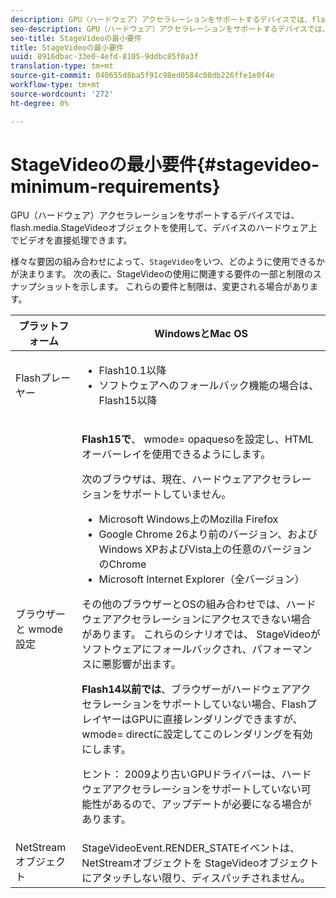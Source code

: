 ```yaml
---
description: GPU（ハードウェア）アクセラレーションをサポートするデバイスでは、flash.media.StageVideoオブジェクトを使用して、デバイスのハードウェア上でビデオを直接処理できます。
seo-description: GPU（ハードウェア）アクセラレーションをサポートするデバイスでは、flash.media.StageVideoオブジェクトを使用して、デバイスのハードウェア上でビデオを直接処理できます。
seo-title: StageVideoの最小要件
title: StageVideoの最小要件
uuid: 8916dbac-33e0-4efd-8105-9ddbc85f0a3f
translation-type: tm+mt
source-git-commit: 040655d8ba5f91c98ed0584c08db226ffe1e0f4e
workflow-type: tm+mt
source-wordcount: '272'
ht-degree: 0%

---
```



# StageVideoの最小要件{#stagevideo-minimum-requirements}

GPU（ハードウェア）アクセラレーションをサポートするデバイスでは、flash.media.StageVideoオブジェクトを使用して、デバイスのハードウェア上でビデオを直接処理できます。

<!--<a id="section_64DDAA8DB215493E8A7CA6636819D350"></a>-->

様々な要因の組み合わせによって、`StageVideo`をいつ、どのように使用できるかが決まります。 次の表に、StageVideoの使用に関連する要件の一部と制限のスナップショットを示します。 これらの要件と制限は、変更される場合があります。

<table id="table_882F4462A5AE47E28A60A39D112164A7"> 
 <thead> 
  <tr> 
   <th colname="col1" class="entry"> プラットフォーム </th> 
   <th colname="col2" class="entry"> WindowsとMac OS </th> 
  </tr>
 </thead>
 <tbody> 
  <tr> 
   <td colname="col1"> Flashプレーヤー </td> 
   <td colname="col2"> 
    <ul id="ul_s42_lm2_jp"> 
     <li id="li_308FA9EC206B437A9EE04C29F9480B73">Flash10.1以降 </li> 
     <li id="li_5898EDB0D12A43389076BCC7F4A27A0A">ソフトウェアへのフォールバック機能の場合は、Flash15以降 </li> 
    </ul> </td> 
  </tr> 
  <tr> 
   <td colname="col1">ブラウザーと<span class="codeph"> wmode</span>設定 </td> 
   <td colname="col2"> <p><b>Flash15で</b>、 <span class="codeph"> wmode=</span> opaquesoを設定し、HTMLオーバーレイを使用できるようにします。 </p> <p>次のブラウザは、現在、ハードウェアアクセラレーションをサポートしていません。 
     <ul id="ul_frv_ykf_jp"> 
      <li id="li_3D407A61FEE042A9B85A6EFACA6D7719">Microsoft Windows上のMozilla Firefox </li> 
      <li id="li_39B85AC352564DA8B86EA826638F1F4B">Google Chrome 26より前のバージョン、およびWindows XPおよびVista上の任意のバージョンのChrome </li> 
      <li id="li_0042BA6070C849E6B7C4B4BF4333F712">Microsoft Internet Explorer（全バージョン） </li> 
     </ul>その他のブラウザーとOSの組み合わせでは、ハードウェアアクセラレーションにアクセスできない場合があります。 これらのシナリオでは、<span class="codeph"> StageVideo</span>がソフトウェアにフォールバックされ、パフォーマンスに悪影響が出ます。 </p> <p><b>Flash14以前では</b>、ブラウザーがハードウェアアクセラレーションをサポートしていない場合、FlashプレイヤーはGPUに直接レンダリングできますが、 <span class="codeph"> wmode=</span> directに設定してこのレンダリングを有効にします。 <p>ヒント： 2009より古いGPUドライバーは、ハードウェアアクセラレーションをサポートしていない可能性があるので、アップデートが必要になる場合があります。 </p> </p> </td> 
  </tr> 
  <tr> 
   <td colname="col1"> NetStreamオブジェクト </td> 
   <td colname="col2"><span class="codeph"> StageVideoEvent.RENDER_STATE</span>イベントは、<span class="codeph"> NetStream</span>オブジェクトを<span class="codeph"> StageVideo</span>オブジェクトにアタッチしない限り、ディスパッチされません。 </td> 
  </tr> 
 </tbody> 
</table>

